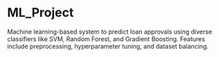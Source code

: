 # ML_Project
Machine learning-based system to predict loan approvals using diverse classifiers like SVM, Random Forest, and Gradient Boosting. Features include preprocessing, hyperparameter tuning, and dataset balancing. 
